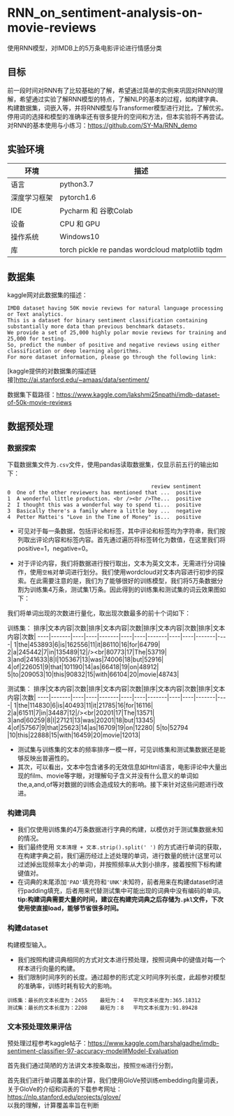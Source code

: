 # RNN_on_sentiment-analysis-on-movie-reviews
使用RNN模型，对IMDB上的5万条电影评论进行情感分类

## 目标
前一段时间对RNN有了比较基础的了解，希望通过简单的实例来巩固对RNN的理解，希望通过实验了解RNN模型的特点，了解NLP的基本的过程，如构建字典、构建数据集，词嵌入等，并将RNN模型与Transformer模型进行对比，了解优劣。停用词的选择和模型的准确率还有很多提升的空间和方法，但本实验将不再尝试。<br>
对RNN的基本使用与小练习：https://github.com/SY-Ma/RNN_demo

## 实验环境
环境|描述|
----|----|
语言|python3.7|
深度学习框架|pytorch1.6|
IDE|Pycharm 和 谷歌Colab|
设备|CPU 和 GPU|
操作系统|Windows10|
库|torch pickle re pandas wordcloud matplotlib tqdm|

## 数据集
kaggle网对此数据集的描述：
```
IMDB dataset having 50K movie reviews for natural language processing or Text analytics.
This is a dataset for binary sentiment classification containing substantially more data than previous benchmark datasets.
We provide a set of 25,000 highly polar movie reviews for training and 25,000 for testing. 
So, predict the number of positive and negative reviews using either classification or deep learning algorithms.
For more dataset information, please go through the following link:
```
[kaggle提供的对数据集的描述链接]<http://ai.stanford.edu/~amaas/data/sentiment/><br>

数据集下载路径：https://www.kaggle.com/lakshmi25npathi/imdb-dataset-of-50k-movie-reviews

## 数据预处理
### 数据探索
下载数据集文件为`.csv`文件，使用pandas读取数据集，仅显示前五行的输出如下：
```
                                              review sentiment
0  One of the other reviewers has mentioned that ...  positive
1  A wonderful little production. <br /><br />The...  positive
2  I thought this was a wonderful way to spend ti...  positive
3  Basically there's a family where a little boy ...  negative
4  Petter Mattei's "Love in the Time of Money" is...  positive
```
- 可见对于每一条数据，包括评论和标签，其中评论和标签均为字符串，我们按列取出评论内容和标签内容。首先通过遍历将标签转化为数值，在这里我们将positive=1，negative=0。<br>

- 对于评论内容，我们将数据进行按行取出，文本为英文文本，无需进行分词操作，使用`空格`对单词进行划分。我们使用wordcloud对文本内容进行初步的探索。在此需要注意的是，我们为了能够很好的训练模型，我们将5万条数据分割为训练集4万条，测试集1万条。因此得到的训练集和测试集的词云效果图如下：



我们将单词出现的次数进行量化，取出现次数最多的前十个词如下：<br>

训练集：
排序|文本内容|次数|排序|文本内容|次数|排序|文本内容|次数|排序|文本内容|次数|
----|-------|----|----|-------|----|----|-------|----|----|-------|----|
1|the|453893|6|is|162556|11|it|86110|16|for|64799|
2|a|245442|7|in|135489|12|/><br|80773|17|The|53719|
3|and|241633|8|I|105367|13|was|74006|18|but|52916|
4|of|226051|9|that|101190|14|as|66418|19|on|48912|
5|to|209053|10|this|90832|15|with|66104|20|movie|48743|

测试集：
排序|文本内容|次数|排序|文本内容|次数|排序|文本内容|次数|排序|文本内容|次数|
----|-------|----|----|-------|----|----|-------|----|----|-------|----|
1|the|114830|6|is|40493|11|it|21785|16|for|16116|
2|a|61511|7|in|34487|12|/><br|20201|17|The|13571|
3|and|60259|8|I|27121|13|was|20201|18|but|13345|
4|of|57567|9|that|25623|14|as|16709|19|on|12280|
5|to|52794  |10|this|22888|15|with|16459|20|movie|12013|

- 测试集与训练集的文本的频率排序一模一样，可见训练集和测试集数据还是能够反映出普遍性的。<br>
- 其次，可以看出，文本中包含诸多的无效信息如Html语言，电影评论中大量出现的film、movie等字眼，对理解句子含义并没有什么意义的单词如the,a,and,of等对数据的训练会造成较大的影响。接下来针对这些问题进行改进。

### 构建词典
- 我们仅使用训练集的4万条数据进行字典的构建，以模仿对于测试集数据未知的情况。<br>
- 我们最终使用 
```文本清理 + 文本.strip().split(' ')```
的方式进行单词的获取，在构建字典之前，我们遍历经过上述处理的单词，进行数量的统计(这里可以过滤掉出现频率太小的单词)，并按照频率从大到小排序，接着按照下标构建键值对。<br>
- 在词典的末尾添加`'PAD'`填充符和`'UNK'`未知符，前者用来在构建dataset时进行padding填充，后者用来代替测试集中可能出现的词典中没有编码的单词。<br>
**tip:构建词典需要大量的时间，建议在构建完词典之后存储为`.pkl`文件，下次使用使直接load，能够节省很多时间。**

### 构建dataset
构建模型输入。<br>
- 我们按照构建词典相同的方式对文本进行预处理，按照词典中的键值对每一个样本进行向量的构建。<br>
- 我们限制时间序列的长度。通过超参的形式定义时间序列长度，此超参对模型的准确率，训练时耗有较大的影响。
```
训练集：最长的文本长度为：2455    最短为：4   平均文本长度为:365.18312
测试集：最长的文本长度为：2208    最短为：8   平均文本长度为:91.89428
```

### 文本预处理效果评估

预处理过程参考kaggle帖子：https://www.kaggle.com/harshalgadhe/imdb-sentiment-classifier-97-accuracy-model#Model-Evaluation <br>

首先我们通过简陋的方法讲文本按条取出，按照`空格`进行分割，

首先我们进行单词覆盖率的计算，我们使用GloVe预训练embedding向量词表，关于GloVe的介绍和词表的下载参考网址：https://nlp.stanford.edu/projects/glove/ <br>
以我的理解，计算覆盖率旨在判断


###
